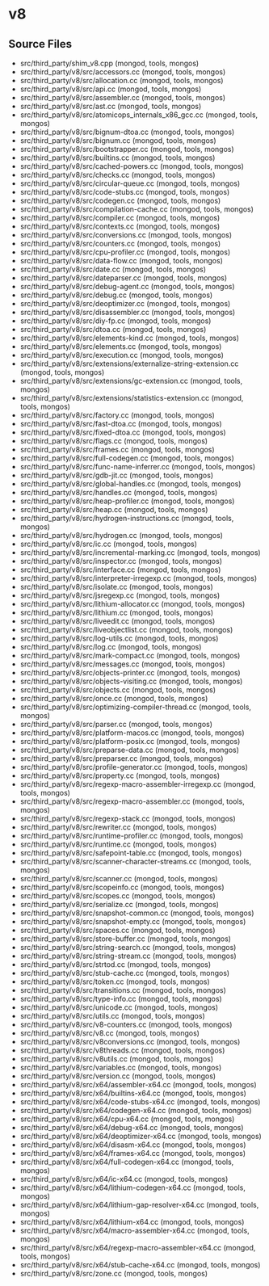# v8

## Source Files

- src/third\_party/shim\_v8.cpp   (mongod, tools, mongos)
- src/third\_party/v8/src/accessors.cc   (mongod, tools, mongos)
- src/third\_party/v8/src/allocation.cc   (mongod, tools, mongos)
- src/third\_party/v8/src/api.cc   (mongod, tools, mongos)
- src/third\_party/v8/src/assembler.cc   (mongod, tools, mongos)
- src/third\_party/v8/src/ast.cc   (mongod, tools, mongos)
- src/third\_party/v8/src/atomicops\_internals\_x86\_gcc.cc   (mongod, tools, mongos)
- src/third\_party/v8/src/bignum-dtoa.cc   (mongod, tools, mongos)
- src/third\_party/v8/src/bignum.cc   (mongod, tools, mongos)
- src/third\_party/v8/src/bootstrapper.cc   (mongod, tools, mongos)
- src/third\_party/v8/src/builtins.cc   (mongod, tools, mongos)
- src/third\_party/v8/src/cached-powers.cc   (mongod, tools, mongos)
- src/third\_party/v8/src/checks.cc   (mongod, tools, mongos)
- src/third\_party/v8/src/circular-queue.cc   (mongod, tools, mongos)
- src/third\_party/v8/src/code-stubs.cc   (mongod, tools, mongos)
- src/third\_party/v8/src/codegen.cc   (mongod, tools, mongos)
- src/third\_party/v8/src/compilation-cache.cc   (mongod, tools, mongos)
- src/third\_party/v8/src/compiler.cc   (mongod, tools, mongos)
- src/third\_party/v8/src/contexts.cc   (mongod, tools, mongos)
- src/third\_party/v8/src/conversions.cc   (mongod, tools, mongos)
- src/third\_party/v8/src/counters.cc   (mongod, tools, mongos)
- src/third\_party/v8/src/cpu-profiler.cc   (mongod, tools, mongos)
- src/third\_party/v8/src/data-flow.cc   (mongod, tools, mongos)
- src/third\_party/v8/src/date.cc   (mongod, tools, mongos)
- src/third\_party/v8/src/dateparser.cc   (mongod, tools, mongos)
- src/third\_party/v8/src/debug-agent.cc   (mongod, tools, mongos)
- src/third\_party/v8/src/debug.cc   (mongod, tools, mongos)
- src/third\_party/v8/src/deoptimizer.cc   (mongod, tools, mongos)
- src/third\_party/v8/src/disassembler.cc   (mongod, tools, mongos)
- src/third\_party/v8/src/diy-fp.cc   (mongod, tools, mongos)
- src/third\_party/v8/src/dtoa.cc   (mongod, tools, mongos)
- src/third\_party/v8/src/elements-kind.cc   (mongod, tools, mongos)
- src/third\_party/v8/src/elements.cc   (mongod, tools, mongos)
- src/third\_party/v8/src/execution.cc   (mongod, tools, mongos)
- src/third\_party/v8/src/extensions/externalize-string-extension.cc   (mongod, tools, mongos)
- src/third\_party/v8/src/extensions/gc-extension.cc   (mongod, tools, mongos)
- src/third\_party/v8/src/extensions/statistics-extension.cc   (mongod, tools, mongos)
- src/third\_party/v8/src/factory.cc   (mongod, tools, mongos)
- src/third\_party/v8/src/fast-dtoa.cc   (mongod, tools, mongos)
- src/third\_party/v8/src/fixed-dtoa.cc   (mongod, tools, mongos)
- src/third\_party/v8/src/flags.cc   (mongod, tools, mongos)
- src/third\_party/v8/src/frames.cc   (mongod, tools, mongos)
- src/third\_party/v8/src/full-codegen.cc   (mongod, tools, mongos)
- src/third\_party/v8/src/func-name-inferrer.cc   (mongod, tools, mongos)
- src/third\_party/v8/src/gdb-jit.cc   (mongod, tools, mongos)
- src/third\_party/v8/src/global-handles.cc   (mongod, tools, mongos)
- src/third\_party/v8/src/handles.cc   (mongod, tools, mongos)
- src/third\_party/v8/src/heap-profiler.cc   (mongod, tools, mongos)
- src/third\_party/v8/src/heap.cc   (mongod, tools, mongos)
- src/third\_party/v8/src/hydrogen-instructions.cc   (mongod, tools, mongos)
- src/third\_party/v8/src/hydrogen.cc   (mongod, tools, mongos)
- src/third\_party/v8/src/ic.cc   (mongod, tools, mongos)
- src/third\_party/v8/src/incremental-marking.cc   (mongod, tools, mongos)
- src/third\_party/v8/src/inspector.cc   (mongod, tools, mongos)
- src/third\_party/v8/src/interface.cc   (mongod, tools, mongos)
- src/third\_party/v8/src/interpreter-irregexp.cc   (mongod, tools, mongos)
- src/third\_party/v8/src/isolate.cc   (mongod, tools, mongos)
- src/third\_party/v8/src/jsregexp.cc   (mongod, tools, mongos)
- src/third\_party/v8/src/lithium-allocator.cc   (mongod, tools, mongos)
- src/third\_party/v8/src/lithium.cc   (mongod, tools, mongos)
- src/third\_party/v8/src/liveedit.cc   (mongod, tools, mongos)
- src/third\_party/v8/src/liveobjectlist.cc   (mongod, tools, mongos)
- src/third\_party/v8/src/log-utils.cc   (mongod, tools, mongos)
- src/third\_party/v8/src/log.cc   (mongod, tools, mongos)
- src/third\_party/v8/src/mark-compact.cc   (mongod, tools, mongos)
- src/third\_party/v8/src/messages.cc   (mongod, tools, mongos)
- src/third\_party/v8/src/objects-printer.cc   (mongod, tools, mongos)
- src/third\_party/v8/src/objects-visiting.cc   (mongod, tools, mongos)
- src/third\_party/v8/src/objects.cc   (mongod, tools, mongos)
- src/third\_party/v8/src/once.cc   (mongod, tools, mongos)
- src/third\_party/v8/src/optimizing-compiler-thread.cc   (mongod, tools, mongos)
- src/third\_party/v8/src/parser.cc   (mongod, tools, mongos)
- src/third\_party/v8/src/platform-macos.cc   (mongod, tools, mongos)
- src/third\_party/v8/src/platform-posix.cc   (mongod, tools, mongos)
- src/third\_party/v8/src/preparse-data.cc   (mongod, tools, mongos)
- src/third\_party/v8/src/preparser.cc   (mongod, tools, mongos)
- src/third\_party/v8/src/profile-generator.cc   (mongod, tools, mongos)
- src/third\_party/v8/src/property.cc   (mongod, tools, mongos)
- src/third\_party/v8/src/regexp-macro-assembler-irregexp.cc   (mongod, tools, mongos)
- src/third\_party/v8/src/regexp-macro-assembler.cc   (mongod, tools, mongos)
- src/third\_party/v8/src/regexp-stack.cc   (mongod, tools, mongos)
- src/third\_party/v8/src/rewriter.cc   (mongod, tools, mongos)
- src/third\_party/v8/src/runtime-profiler.cc   (mongod, tools, mongos)
- src/third\_party/v8/src/runtime.cc   (mongod, tools, mongos)
- src/third\_party/v8/src/safepoint-table.cc   (mongod, tools, mongos)
- src/third\_party/v8/src/scanner-character-streams.cc   (mongod, tools, mongos)
- src/third\_party/v8/src/scanner.cc   (mongod, tools, mongos)
- src/third\_party/v8/src/scopeinfo.cc   (mongod, tools, mongos)
- src/third\_party/v8/src/scopes.cc   (mongod, tools, mongos)
- src/third\_party/v8/src/serialize.cc   (mongod, tools, mongos)
- src/third\_party/v8/src/snapshot-common.cc   (mongod, tools, mongos)
- src/third\_party/v8/src/snapshot-empty.cc   (mongod, tools, mongos)
- src/third\_party/v8/src/spaces.cc   (mongod, tools, mongos)
- src/third\_party/v8/src/store-buffer.cc   (mongod, tools, mongos)
- src/third\_party/v8/src/string-search.cc   (mongod, tools, mongos)
- src/third\_party/v8/src/string-stream.cc   (mongod, tools, mongos)
- src/third\_party/v8/src/strtod.cc   (mongod, tools, mongos)
- src/third\_party/v8/src/stub-cache.cc   (mongod, tools, mongos)
- src/third\_party/v8/src/token.cc   (mongod, tools, mongos)
- src/third\_party/v8/src/transitions.cc   (mongod, tools, mongos)
- src/third\_party/v8/src/type-info.cc   (mongod, tools, mongos)
- src/third\_party/v8/src/unicode.cc   (mongod, tools, mongos)
- src/third\_party/v8/src/utils.cc   (mongod, tools, mongos)
- src/third\_party/v8/src/v8-counters.cc   (mongod, tools, mongos)
- src/third\_party/v8/src/v8.cc   (mongod, tools, mongos)
- src/third\_party/v8/src/v8conversions.cc   (mongod, tools, mongos)
- src/third\_party/v8/src/v8threads.cc   (mongod, tools, mongos)
- src/third\_party/v8/src/v8utils.cc   (mongod, tools, mongos)
- src/third\_party/v8/src/variables.cc   (mongod, tools, mongos)
- src/third\_party/v8/src/version.cc   (mongod, tools, mongos)
- src/third\_party/v8/src/x64/assembler-x64.cc   (mongod, tools, mongos)
- src/third\_party/v8/src/x64/builtins-x64.cc   (mongod, tools, mongos)
- src/third\_party/v8/src/x64/code-stubs-x64.cc   (mongod, tools, mongos)
- src/third\_party/v8/src/x64/codegen-x64.cc   (mongod, tools, mongos)
- src/third\_party/v8/src/x64/cpu-x64.cc   (mongod, tools, mongos)
- src/third\_party/v8/src/x64/debug-x64.cc   (mongod, tools, mongos)
- src/third\_party/v8/src/x64/deoptimizer-x64.cc   (mongod, tools, mongos)
- src/third\_party/v8/src/x64/disasm-x64.cc   (mongod, tools, mongos)
- src/third\_party/v8/src/x64/frames-x64.cc   (mongod, tools, mongos)
- src/third\_party/v8/src/x64/full-codegen-x64.cc   (mongod, tools, mongos)
- src/third\_party/v8/src/x64/ic-x64.cc   (mongod, tools, mongos)
- src/third\_party/v8/src/x64/lithium-codegen-x64.cc   (mongod, tools, mongos)
- src/third\_party/v8/src/x64/lithium-gap-resolver-x64.cc   (mongod, tools, mongos)
- src/third\_party/v8/src/x64/lithium-x64.cc   (mongod, tools, mongos)
- src/third\_party/v8/src/x64/macro-assembler-x64.cc   (mongod, tools, mongos)
- src/third\_party/v8/src/x64/regexp-macro-assembler-x64.cc   (mongod, tools, mongos)
- src/third\_party/v8/src/x64/stub-cache-x64.cc   (mongod, tools, mongos)
- src/third\_party/v8/src/zone.cc   (mongod, tools, mongos)
